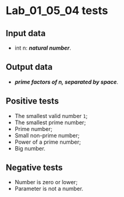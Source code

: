 # Lab_01_05_04 tests
## Input data
- int n: _**natural number**_.
## Output data
- **_prime factors of n, separated by space_**.
## Positive tests
- The smallest valid number `1`;
- The smallest prime number;
- Prime number;
- Small non-prime number;
- Power of a prime number;
- Big number.
## Negative tests
- Number is zero or lower;
- Parameter is not a number.
